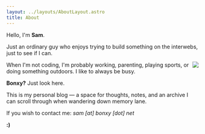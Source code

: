 ```yaml
---
layout: ../layouts/AboutLayout.astro
title: About
---
```

Hello, I'm **Sam**.

Just an ordinary guy who enjoys trying to build something on the interwebs, just to see if I can.

<img src="/Sam%20Ward%20BW.jpeg" align="right">

When I'm not coding, I'm probably working, parenting, playing sports, or doing something outdoors. I like to always be busy.

**Bonxy?** Just look here.

This is my personal blog — a space for thoughts, notes, and an archive I can scroll through when wandering down memory lane.

If you wish to contact me: _sam \[at\] bonxy \[dot\] net_

**:)**
